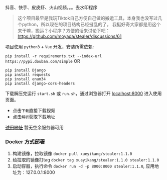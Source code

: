 
抖音、快手、皮皮虾、火山视频。。。去水印程序 

> 这个项目最早是我玩Tiktok自己方便自己做的搬运工具，本身我也没写过几个python，所以现在的项目结构已经挺乱的了。
> 我挺好奇大家都是用这个来干嘛，搬运？小程序？方便的话来讨论下吧：https://github.com/moyada/stealer/discussions/61

项目使用 `python3` + `Vue` 开发，安装所需依赖:

`pip install -r requirements.txt --index-url https://pypi.douban.com/simple`
OR
```shell script
pip install Django
pip install requests
pip install enum34
pip install django-cors-headers
```

下载解压完运行 `start.sh` 或 `run.sh`，通过浏览器打开 [localhost:8000](http://localhost:8000) 进入使用页面。

- 点击`下载`直接下载视频
- 点击`解析`获取下载地址

[~~试用地址~~](http://127.0.0.01:8000/#/) 暂无空余服务器可用 

### Docker 方式部署

1. 构建镜像，拉取镜像 `docker pull xueyikang/stealer:1.1.0`
2. 给拉取的镜像打tag `docker tag xueyikang/stealer:1.1.0 stealer:1.1.0` 
3. 启动容器，执行命令 `docker run -d -p 8000:8000 stealer:1.1.0`, 应用地址为：127.0.0.1:8000
